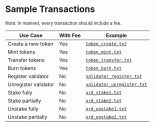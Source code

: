 # Sample Transactions

Note: In mainnet, every transaction should include a fee.

| **Use Case**         | **With Fee** | **Example**                                              |
|----------------------|--------------|----------------------------------------------------------|
| Create a new token   | Yes          | [`token_create.txt`](./token_create.txt)                 |
| Mint tokens          | Yes          | [`token_mint.txt`](./token_mint.txt)                     |
| Transfer tokens      | Yes          | [`token_transfer.txt`](./token_transfer.txt)             |
| Burn tokens          | Yes          | [`token_burn.txt`](./token_burn.txt)                     |
| Register validator   | No           | [`validator_register.txt`](./validator_register.txt)     |
| Unregister validator | No           | [`validator_unregister.txt`](./validator_unregister.txt) |
| Stake fully          | No           | [`xrd_stake1.txt`](./xrd_stake1.txt)                     |
| Stake partially      | No           | [`xrd_stake2.txt`](./xrd_stake2.txt)                     |
| Unstake fully        | No           | [`xrd_unstake1.txt`](./xrd_unstake1.txt)                 |
| Unstake partially    | No           | [`xrd_unstake2.txt`](./xrd_unstake2.txt)                 |
